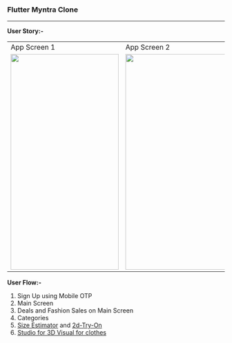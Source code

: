 ### Flutter Myntra Clone

___

**User Story:-**

<table style="border-spacing:15px">
  <tr>
    <td>App Screen 1</td>
    <td>App Screen 2</td>
    <td>App Screen 3</td>
    <td>App Screen 4</td>
  </tr>
  <tr>
    <td><img src = "https://github.com/kshitijsuri90/The-Trial-Buy/blob/main/Machine%20Learning/size-estimator/assets/5.jpeg?raw=true" width = "250" height = "500" /></td>
    <td><img src = "https://github.com/kshitijsuri90/The-Trial-Buy/blob/main/Machine%20Learning/size-estimator/assets/6.jpeg?raw=true" width = "250" height = "500" /></td>
    <td><img src = "https://github.com/kshitijsuri90/The-Trial-Buy/blob/main/Machine%20Learning/size-estimator/assets/7.jpeg?raw=true" width = "250" height = "500" /></td>
    <td><img src = "https://github.com/kshitijsuri90/The-Trial-Buy/blob/main/Machine%20Learning/size-estimator/assets/8.jpeg?raw=true" width = "250" height = "500" /></td>
  </tr>
 </table>

**User Flow:-**

1. Sign Up using Mobile OTP
2. Main Screen
3. Deals and Fashion Sales on Main Screen
4. Categories 
5. [Size Estimator](https://github.com/kshitijsuri90/The-Trial-Buy/tree/main/Machine%20Learning/size-estimator) and [2d-Try-On](https://github.com/kshitijsuri90/The-Trial-Buy/tree/main/Machine%20Learning/2d_trial)
6. [Studio for 3D Visual for clothes](https://github.com/kshitijsuri90/The-Trial-Buy/tree/main/Unity)



